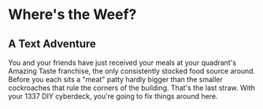 # Where's the Weef?
## A Text Adventure
You and your friends have just received your meals at your quadrant's Amazing Taste franchise, the only consistently stocked food source around.
Before you each sits a "meat" patty hardly bigger than the smaller cockroaches that rule the corners of the building.
That's the last straw. With your 1337 DIY cyberdeck, you're going to fix things around here.
